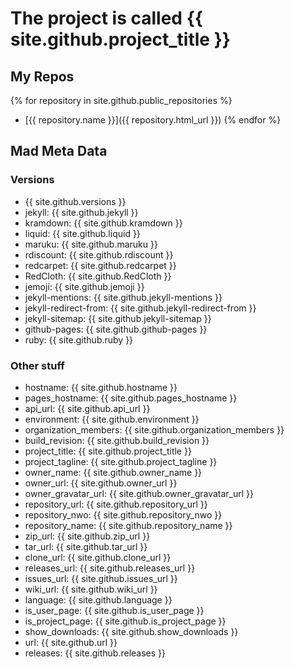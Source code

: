 # The project is called {{ site.github.project_title }}

## My Repos

{% for repository in site.github.public_repositories %}
  * [{{ repository.name }}]({{ repository.html_url }})
{% endfor %}

## Mad Meta Data

### Versions
- {{ site.github.versions }}
- jekyll: {{ site.github.jekyll }}
- kramdown: {{ site.github.kramdown }}
- liquid: {{ site.github.liquid }}
- maruku: {{ site.github.maruku }}
- rdiscount: {{ site.github.rdiscount }}
- redcarpet: {{ site.github.redcarpet }}
- RedCloth: {{ site.github.RedCloth }}
- jemoji: {{ site.github.jemoji }}
- jekyll-mentions: {{ site.github.jekyll-mentions }}
- jekyll-redirect-from: {{ site.github.jekyll-redirect-from }}
- jekyll-sitemap: {{ site.github.jekyll-sitemap }}
- github-pages: {{ site.github.github-pages }}
- ruby: {{ site.github.ruby }}

### Other stuff
- hostname: {{ site.github.hostname }}
- pages_hostname: {{ site.github.pages_hostname }}
- api_url: {{ site.github.api_url }}
- environment: {{ site.github.environment }}
- organization_members: {{ site.github.organization_members }}
- build_revision: {{ site.github.build_revision }}
- project_title: {{ site.github.project_title }}
- project_tagline: {{ site.github.project_tagline }}
- owner_name: {{ site.github.owner_name }}
- owner_url: {{ site.github.owner_url }}
- owner_gravatar_url: {{ site.github.owner_gravatar_url }}
- repository_url: {{ site.github.repository_url }}
- repository_nwo: {{ site.github.repository_nwo }}
- repository_name: {{ site.github.repository_name }}
- zip_url: {{ site.github.zip_url }}
- tar_url: {{ site.github.tar_url }}
- clone_url: {{ site.github.clone_url }}
- releases_url: {{ site.github.releases_url }}
- issues_url: {{ site.github.issues_url }}
- wiki_url: {{ site.github.wiki_url }}
- language: {{ site.github.language }}
- is_user_page: {{ site.github.is_user_page }}
- is_project_page: {{ site.github.is_project_page }}
- show_downloads: {{ site.github.show_downloads }}
- url: {{ site.github.url }}
- releases: {{ site.github.releases }}
